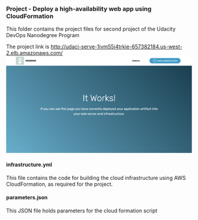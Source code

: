 ### Project - Deploy a high-availability web app using CloudFormation

This folder contains the project files for second project of the Udacity DevOps Nanodegree Program

The project link is http://udaci-serve-1ivm55i4trkie-657382184.us-west-2.elb.amazonaws.com/
![Deployed website](udacity_works.png)

#### infrastructure.yml

This file contains the code for building the cloud infrastructure using AWS CloudFormation, as required for the project.

#### parameters.json

This JSON file holds parameters for the cloud formation script
